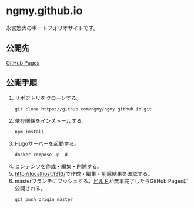 # ngmy.github.io
永宮悠大のポートフォリオサイトです。

## 公開先
[GitHub Pages](https://ngmy.github.io/)

## 公開手順
1. リポジトリをクローンする。
   ```console
   git clone https://github.com/ngmy/ngmy.github.io.git
   ```
2. 依存関係をインストールする。
   ```console
   npm install
   ```
3. Hugoサーバーを起動する。
   ```console
   docker-compose up -d
   ```
4. コンテンツを作成・編集・削除する。
5. [http://localhost:1313/](http://localhost:1313/)で作成・編集・削除結果を確認する。
6. masterブランチにプッシュする。[ビルド](https://github.com/ngmy/ngmy.github.io/actions/workflows/gh-pages.yml)が無事完了したらGitHub Pagesに公開される。
   ```console
   git push origin master
   ```

